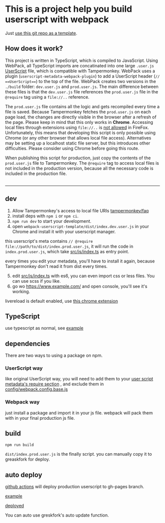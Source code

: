 # This is a project help you build userscript with webpack

Just [use this git repo as a template](https://github.com/Trim21/webpack-userscript-template/generate).

## **How does it work?**
This project is written in TypeScript, which is compiled to JavaScript. Using WebPack, all TypeScript
imports are concatinated into one large `.user.js` [UserScript](https://openuserjs.org/about/Userscript-Beginners-HOWTO) file, which is compatible with Tampermonkey. WebPack 
uses a plugin (`userscript-metadata-webpack-plugin`) to add a UserScript header 
(`// ==UserScript==`) to the top of the file. WebPack creates two versions in the `./build` folder: 
`dev.user.js` and `prod.user.js`. The main difference between these files is that the `dev.user.js`
file references the `prod.user.js` file in the `@require` tag using a `file://..` reference.

The `prod.user.js` file contains all the logic and gets recompiled every time a file is saved. 
Because Tampermonkey fetches the `prod.user.js` on each page load, the changes are directly visible 
in the browser after a refresh of the page. Please keep in mind that this only works in 
**Chrome**. Accessing local files through extensions using `file://..` is 
[not allowed](https://bugzilla.mozilla.org/show_bug.cgi?id=1266960) in FireFox. Unfortunately, 
this means that developing this script is only possible using Chrome (or any other browser that
allows local file access). Alternatives may be setting up a localhost static file server, but this 
introduces other difficulties. Please consider using Chrome before going this route.

When publishing this script for production, just copy the contents of the `prod.user.js` file to 
Tampermonkey. The `@require` tag to access local files is not included in the production version, 
because all the necessary code is included in the production file.
</br>
</br>
<hr>

## dev

1. Allow Tampermonkey's access to local file URIs [tampermonkey/faq](https://tampermonkey.net/faq.php?ext=dhdg#Q204)
2. install deps with `npm i` or `npm ci`.
3. `npm run dev` to start your development.
4. open `webpack-userscript-template/dist/index.dev.user.js` in your Chrome and install it with your userscript manager.

this userscript's meta contains `// @require file://path/to/dist/index.prod.user.js`,
it will run the code in `index.prod.user.js`,
which take [src/js/index.ts](./src/js/index.ts) as entry point.

every times you edit your metadata, you'll have to install it again,
because Tampermonkey don't read it from dist every times.

5. edit [src/js/index.ts](./src/js/index.ts) with es6, you can even import css or less files. You can use scss if you like.
6. go wo <https://www.example.com/> and open console, you'll see it's working.

livereload is default enabled, use [this chrome extension](https://chrome.google.com/webstore/detail/jnihajbhpnppcggbcgedagnkighmdlei)

## TypeScript

use typescript as normal, see [example](src/js/example.ts)

## dependencies

There are two ways to using a package on npm.

### UserScript way

like original UserScript way, you will need to add them to your [user script metadata's require section](./config/metadata.js#L13-L17) , and exclude them in [config/webpack.config.base.js](./config/webpack.config.base.js#L21-L25)

### Webpack way

just install a package and import it in your js file. webpack will pack them with in your final production js file.

## build

```bash
npm run build
```

`dist/index.prod.user.js` is the finally script. you can manually copy it to greaskfork for deploy.

## auto deploy

[github actions](./.github/workflows/deploy.yaml#L36) will deploy production userscript to gh-pages branch.

[example](https://github.com/Trim21/webpack-userscript-template/tree/gh-pages)

[deployed](https://trim21.github.io/webpack-userscript-template/)

You can auto use greskfork's auto update function.
